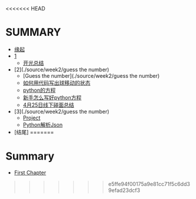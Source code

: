 <<<<<<< HEAD
# SUMMARY

* [缘起](/source/begin.md)
* [1](./source/week1/openmind.md)
  * [开光总结](./source/week1/openmind.md)
* [2](./source/week2/guess the number)
  * [Guess the number](./source/week2/guess the number)
  * [如何用代码写出球移动的状态](./source/week3/couresra_week4_noting.md)
  * [python的方程](./source/week5/Usingpython.md)
  * [新手怎么写好python方程](./source/week5/Desigining.md)
  * [4月25日线下碰面总结](./source/week5/425.md)
* [3](./source/week2/guess the number)
  * [Project](./source/week5/project.md)
  * [Python解析Json](./source/week5/Json.md)
* [结尾]
=======
# Summary
* [First Chapter](chapter1.md)
>>>>>>> e5ffe94f00175a9e81cc71f5c6dd39efad23dcf3
